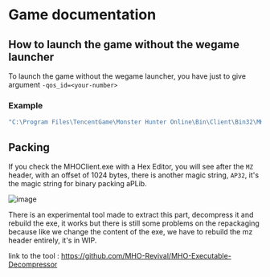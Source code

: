 # Game documentation

## How to launch the game without the wegame launcher
To launch the game without the wegame launcher, you have just to give argument ``-qos_id=<your-number>``

### Example
```cmd
"C:\Program Files\TencentGame\Monster Hunter Online\Bin\Client\Bin32\MHOClient.exe" -qos_id=123456789
```
## Packing
If you check the MHOClient.exe with a Hex Editor, you will see after the ``MZ`` header, with an offset of 1024 bytes, there is another magic string, ``AP32``, it's the magic string for binary packing aPLib.

![image](https://user-images.githubusercontent.com/16132478/116823341-39e0d200-ab84-11eb-9b2f-c49723b3d2f1.png)

There is an experimental tool made to extract this part, decompress it and rebuild the exe, it works but there is still some problems on the repackaging because like we change the content of the exe, we have to rebuild the mz header entirely, it's in WIP.

link to the tool : https://github.com/MHO-Revival/MHO-Executable-Decompressor
